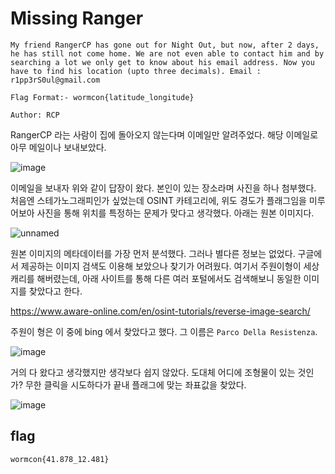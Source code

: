 # Missing Ranger
```
My friend RangerCP has gone out for Night Out, but now, after 2 days, he has still not come home. We are not even able to contact him and by searching a lot we only get to know about his email address. Now you have to find his location (upto three decimals). Email : r1pp3rS0ul@gmail.com

Flag Format:- wormcon{latitude_longitude}

Author: RCP
```
RangerCP 라는 사람이 집에 돌아오지 않는다며 이메일만 알려주었다. 해당 이메일로 아무 메일이나 보내보았다.

![image](https://user-images.githubusercontent.com/44149738/131459005-7a4e24f4-0dbc-42f8-b920-40678ea9e9b1.png)

이메일을 보내자 위와 같이 답장이 왔다. 본인이 있는 장소라며 사진을 하나 첨부했다. 처음엔 스테가노그래피인가 싶었는데 OSINT 카테고리에, 위도 경도가 플래그임을 미루어보아 사진을 통해 위치를 특정하는 문제가 맞다고 생각했다. 아래는 원본 이미지다.

![unnamed](https://user-images.githubusercontent.com/44149738/131460856-7a57925b-6091-451b-afab-800683930148.jpg)

원본 이미지의 메타데이터를 가장 먼저 분석했다. 그러나 별다른 정보는 없었다. 구글에서 제공하는 이미지 검색도 이용해 보았으나 찾기가 어려웠다. 여기서 주원이형이 세상 캐리를 해버렸는데, 아래 사이트를 통해 다른 여러 포털에서도 검색해보니 동일한 이미지를 찾았다고 한다.

https://www.aware-online.com/en/osint-tutorials/reverse-image-search/

주원이 형은 이 중에 bing 에서 찾았다고 했다. 그 이름은 `Parco Della Resistenza`.

![image](https://user-images.githubusercontent.com/44149738/131461408-89abca0d-68cf-4309-a249-4d5e6d06be65.png)

거의 다 왔다고 생각했지만 생각보다 쉽지 않았다. 도대체 어디에 조형물이 있는 것인가? 무한 클릭을 시도하다가 끝내 플래그에 맞는 좌표값을 찾았다.

![image](https://user-images.githubusercontent.com/44149738/131461551-351ccfd7-cf87-4ee5-8dc4-93eeb778ca75.png)

## flag
```
wormcon{41.878_12.481}
```